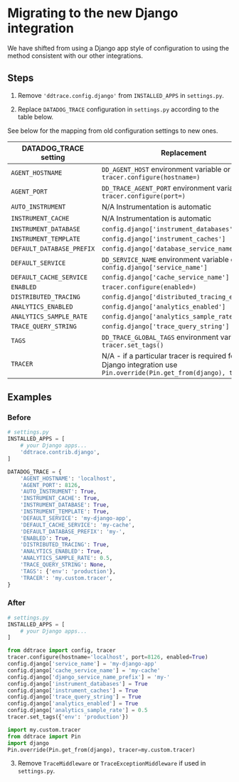 # Migrating to the new Django integration

We have shifted from using a Django app style of configuration to using the
method consistent with our other integrations.

## Steps

1. Remove `'ddtrace.config.django'` from `INSTALLED_APPS` in `settings.py`.

2. Replace `DATADOG_TRACE` configuration in `settings.py` according to the table below.

See below for the mapping from old configuration settings to new ones.

| DATADOG_TRACE setting | Replacement         |
|-----------------------|---------------------|
| `AGENT_HOSTNAME` | `DD_AGENT_HOST` environment variable or `tracer.configure(hostname=)` |
| `AGENT_PORT`     | `DD_TRACE_AGENT_PORT` environment variable or `tracer.configure(port=)` |
| `AUTO_INSTRUMENT`| N/A Instrumentation is automatic |
| `INSTRUMENT_CACHE` | N/A Instrumentation is automatic |
| `INSTRUMENT_DATABASE` | `config.django['instrument_databases']` |
| `INSTRUMENT_TEMPLATE` | `config.django['instrument_caches']` |
| `DEFAULT_DATABASE_PREFIX` | `config.django['database_service_name_prefix']` |
| `DEFAULT_SERVICE` | `DD_SERVICE_NAME` environment variable or `config.django['service_name']` |
| `DEFAULT_CACHE_SERVICE` | `config.django['cache_service_name']` |
| `ENABLED` | `tracer.configure(enabled=)` |
| `DISTRIBUTED_TRACING` | `config.django['distributed_tracing_enabled']` |
| `ANALYTICS_ENABLED` | `config.django['analytics_enabled']` |
| `ANALYTICS_SAMPLE_RATE` | `config.django['analytics_sample_rate']` |
| `TRACE_QUERY_STRING` | `config.django['trace_query_string']` |
| `TAGS` | `DD_TRACE_GLOBAL_TAGS` environment variable or `tracer.set_tags()` |
| `TRACER` | N/A - if a particular tracer is required for the Django integration use `Pin.override(Pin.get_from(django), tracer=)` |


## Examples

### Before

```python
# settings.py
INSTALLED_APPS = [
    # your Django apps...
    'ddtrace.contrib.django',
]

DATADOG_TRACE = {
    'AGENT_HOSTNAME': 'localhost',
    'AGENT_PORT': 8126,
    'AUTO_INSTRUMENT': True,
    'INSTRUMENT_CACHE': True,
    'INSTRUMENT_DATABASE': True,
    'INSTRUMENT_TEMPLATE': True,
    'DEFAULT_SERVICE': 'my-django-app',
    'DEFAULT_CACHE_SERVICE': 'my-cache',
    'DEFAULT_DATABASE_PREFIX': 'my-',
    'ENABLED': True,
    'DISTRIBUTED_TRACING': True,
    'ANALYTICS_ENABLED': True,
    'ANALYTICS_SAMPLE_RATE': 0.5,
    'TRACE_QUERY_STRING': None,
    'TAGS': {'env': 'production'},
    'TRACER': 'my.custom.tracer',
}
```

### After

```python
# settings.py
INSTALLED_APPS = [
    # your Django apps...
]

from ddtrace import config, tracer
tracer.configure(hostname='localhost', port=8126, enabled=True)
config.django['service_name'] = 'my-django-app'
config.django['cache_service_name'] = 'my-cache'
config.django['django_service_name_prefix'] = 'my-'
config.django['instrument_databases'] = True
config.django['instrument_caches'] = True
config.django['trace_query_string'] = True
config.django['analytics_enabled'] = True
config.django['analytics_sample_rate'] = 0.5
tracer.set_tags({'env': 'production'})

import my.custom.tracer
from ddtrace import Pin
import django
Pin.override(Pin.get_from(django), tracer=my.custom.tracer)
```


3. Remove `TraceMiddleware` or `TraceExceptionMiddleware` if used in
`settings.py`.